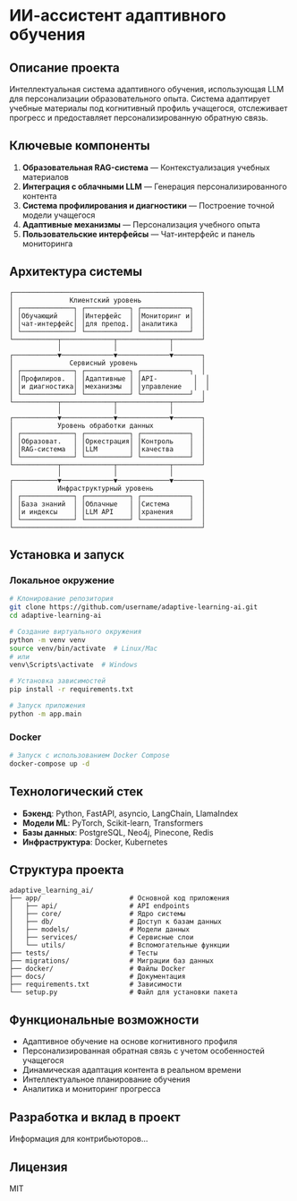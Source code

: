 # ИИ-ассистент адаптивного обучения

## Описание проекта

Интеллектуальная система адаптивного обучения, использующая LLM для персонализации образовательного опыта. Система адаптирует учебные материалы под когнитивный профиль учащегося, отслеживает прогресс и предоставляет персонализированную обратную связь.

## Ключевые компоненты

1. **Образовательная RAG-система** — Контекстуализация учебных материалов
2. **Интеграция с облачными LLM** — Генерация персонализированного контента
3. **Система профилирования и диагностики** — Построение точной модели учащегося
4. **Адаптивные механизмы** — Персонализация учебного опыта
5. **Пользовательские интерфейсы** — Чат-интерфейс и панель мониторинга

## Архитектура системы

```
┌───────────────────────────────────────────────┐
│              Клиентский уровень               │
│ ┌─────────────┐ ┌───────────┐ ┌────────────┐  │
│ │Обучающий    │ │Интерфейс  │ │Мониторинг и│  │
│ │чат-интерфейс│ │для препод.│ │аналитика   │  │
│ └─────────────┘ └───────────┘ └────────────┘  │
└───────────┬─────────────┬─────────────┬───────┘
            │             │             │
┌───────────▼─────────────▼─────────────▼───────┐
│              Сервисный уровень                │
│ ┌─────────────┐ ┌───────────┐ ┌────────────┐  │
│ │Профилиров.  │ │Адаптивные │ │API-         │  │
│ │и диагностика│ │механизмы  │ │управление   │  │
│ └─────────────┘ └───────────┘ └────────────┘  │
└───────────┬─────────────┬─────────────┬───────┘
            │             │             │
┌───────────▼─────────────▼─────────────▼───────┐
│           Уровень обработки данных            │
│ ┌─────────────┐ ┌───────────┐ ┌────────────┐  │
│ │Образоват.   │ │Оркестрация│ │Контроль    │  │
│ │RAG-система  │ │LLM        │ │качества    │  │
│ └─────────────┘ └───────────┘ └────────────┘  │
└───────────┬─────────────┬─────────────┬───────┘
            │             │             │
┌───────────▼─────────────▼─────────────▼───────┐
│           Инфраструктурный уровень            │
│ ┌─────────────┐ ┌───────────┐ ┌────────────┐  │
│ │База знаний  │ │Облачные   │ │Система     │  │
│ │и индексы    │ │LLM API    │ │хранения    │  │
│ └─────────────┘ └───────────┘ └────────────┘  │
└───────────────────────────────────────────────┘
```

## Установка и запуск

### Локальное окружение

```bash
# Клонирование репозитория
git clone https://github.com/username/adaptive-learning-ai.git
cd adaptive-learning-ai

# Создание виртуального окружения
python -m venv venv
source venv/bin/activate  # Linux/Mac
# или
venv\Scripts\activate  # Windows

# Установка зависимостей
pip install -r requirements.txt

# Запуск приложения
python -m app.main
```

### Docker

```bash
# Запуск с использованием Docker Compose
docker-compose up -d
```

## Технологический стек

- **Бэкенд**: Python, FastAPI, asyncio, LangChain, LlamaIndex
- **Модели ML**: PyTorch, Scikit-learn, Transformers
- **Базы данных**: PostgreSQL, Neo4j, Pinecone, Redis
- **Инфраструктура**: Docker, Kubernetes

## Структура проекта

```
adaptive_learning_ai/
├── app/                      # Основной код приложения
│   ├── api/                  # API endpoints
│   ├── core/                 # Ядро системы
│   ├── db/                   # Доступ к базам данных
│   ├── models/               # Модели данных
│   ├── services/             # Сервисные слои
│   └── utils/                # Вспомогательные функции
├── tests/                    # Тесты
├── migrations/               # Миграции баз данных
├── docker/                   # Файлы Docker
├── docs/                     # Документация
├── requirements.txt          # Зависимости
└── setup.py                  # Файл для установки пакета
```

## Функциональные возможности

- Адаптивное обучение на основе когнитивного профиля
- Персонализированная обратная связь с учетом особенностей учащегося
- Динамическая адаптация контента в реальном времени
- Интеллектуальное планирование обучения
- Аналитика и мониторинг прогресса

## Разработка и вклад в проект

Информация для контрибьюторов...

## Лицензия

MIT
